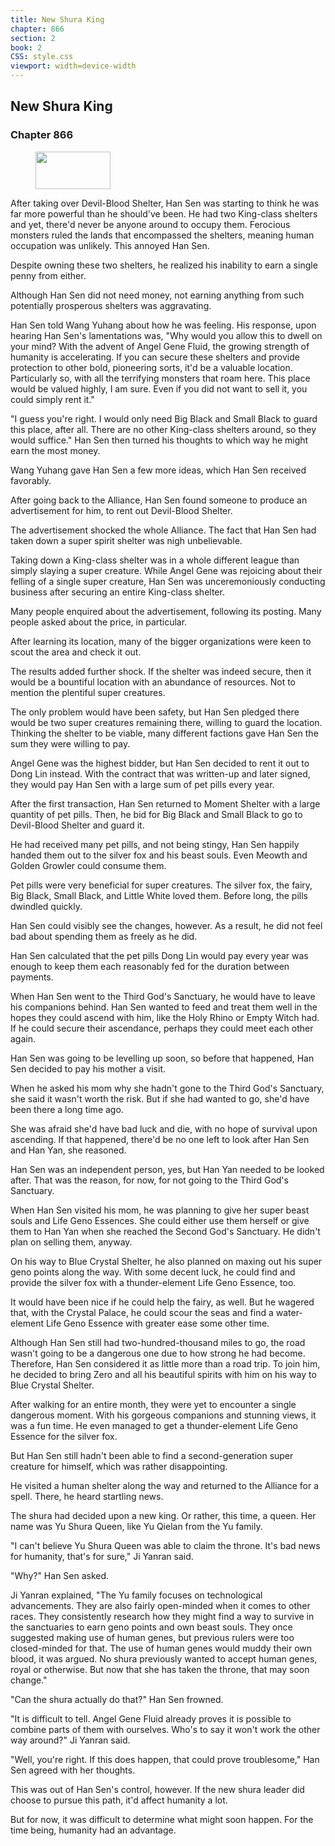 ```yaml
---
title: New Shura King
chapter: 866
section: 2
book: 2
CSS: style.css
viewport: width=device-width
---
```


## New Shura King

### Chapter 866

<figure>
	<img src="../Images/gem.gif" alt="" id="gem" width="120" height="60" />
</figure>

After taking over Devil-Blood Shelter, Han Sen was starting to think he was far more powerful than he should've been. He had two King-class shelters and yet, there'd never be anyone around to occupy them. Ferocious monsters ruled the lands that encompassed the shelters, meaning human occupation was unlikely. This annoyed Han Sen.

Despite owning these two shelters, he realized his inability to earn a single penny from either.

Although Han Sen did not need money, not earning anything from such potentially prosperous shelters was aggravating.

Han Sen told Wang Yuhang about how he was feeling. His response, upon hearing Han Sen's lamentations was, "Why would you allow this to dwell on your mind? With the advent of Angel Gene Fluid, the growing strength of humanity is accelerating. If you can secure these shelters and provide protection to other bold, pioneering sorts, it'd be a valuable location. Particularly so, with all the terrifying monsters that roam here. This place would be valued highly, I am sure. Even if you did not want to sell it, you could simply rent it."

"I guess you're right. I would only need Big Black and Small Black to guard this place, after all. There are no other King-class shelters around, so they would suffice." Han Sen then turned his thoughts to which way he might earn the most money.

Wang Yuhang gave Han Sen a few more ideas, which Han Sen received favorably.

After going back to the Alliance, Han Sen found someone to produce an advertisement for him, to rent out Devil-Blood Shelter.

The advertisement shocked the whole Alliance. The fact that Han Sen had taken down a super spirit shelter was nigh unbelievable.

Taking down a King-class shelter was in a whole different league than simply slaying a super creature. While Angel Gene was rejoicing about their felling of a single super creature, Han Sen was unceremoniously conducting business after securing an entire King-class shelter.

Many people enquired about the advertisement, following its posting. Many people asked about the price, in particular.

After learning its location, many of the bigger organizations were keen to scout the area and check it out.

The results added further shock. If the shelter was indeed secure, then it would be a bountiful location with an abundance of resources. Not to mention the plentiful super creatures.

The only problem would have been safety, but Han Sen pledged there would be two super creatures remaining there, willing to guard the location. Thinking the shelter to be viable, many different factions gave Han Sen the sum they were willing to pay.

Angel Gene was the highest bidder, but Han Sen decided to rent it out to Dong Lin instead. With the contract that was written-up and later signed, they would pay Han Sen with a large sum of pet pills every year.

After the first transaction, Han Sen returned to Moment Shelter with a large quantity of pet pills. Then, he bid for Big Black and Small Black to go to Devil-Blood Shelter and guard it.

He had received many pet pills, and not being stingy, Han Sen happily handed them out to the silver fox and his beast souls. Even Meowth and Golden Growler could consume them.

Pet pills were very beneficial for super creatures. The silver fox, the fairy, Big Black, Small Black, and Little White loved them. Before long, the pills dwindled quickly.

Han Sen could visibly see the changes, however. As a result, he did not feel bad about spending them as freely as he did.

Han Sen calculated that the pet pills Dong Lin would pay every year was enough to keep them each reasonably fed for the duration between payments.

When Han Sen went to the Third God's Sanctuary, he would have to leave his companions behind. Han Sen wanted to feed and treat them well in the hopes they could ascend with him, like the Holy Rhino or Empty Witch had. If he could secure their ascendance, perhaps they could meet each other again.

Han Sen was going to be levelling up soon, so before that happened, Han Sen decided to pay his mother a visit.

When he asked his mom why she hadn't gone to the Third God's Sanctuary, she said it wasn't worth the risk. But if she had wanted to go, she'd have been there a long time ago.

She was afraid she'd have bad luck and die, with no hope of survival upon ascending. If that happened, there'd be no one left to look after Han Sen and Han Yan, she reasoned.

Han Sen was an independent person, yes, but Han Yan needed to be looked after. That was the reason, for now, for not going to the Third God's Sanctuary.

When Han Sen visited his mom, he was planning to give her super beast souls and Life Geno Essences. She could either use them herself or give them to Han Yan when she reached the Second God's Sanctuary. He didn't plan on selling them, anyway.

On his way to Blue Crystal Shelter, he also planned on maxing out his super geno points along the way. With some decent luck, he could find and provide the silver fox with a thunder-element Life Geno Essence, too.

It would have been nice if he could help the fairy, as well. But he wagered that, with the Crystal Palace, he could scour the seas and find a water-element Life Geno Essence with greater ease some other time.

Although Han Sen still had two-hundred-thousand miles to go, the road wasn't going to be a dangerous one due to how strong he had become. Therefore, Han Sen considered it as little more than a road trip. To join him, he decided to bring Zero and all his beautiful spirits with him on his way to Blue Crystal Shelter.

After walking for an entire month, they were yet to encounter a single dangerous moment. With his gorgeous companions and stunning views, it was a fun time. He even managed to get a thunder-element Life Geno Essence for the silver fox.

But Han Sen still hadn't been able to find a second-generation super creature for himself, which was rather disappointing.

He visited a human shelter along the way and returned to the Alliance for a spell. There, he heard startling news.

The shura had decided upon a new king. Or rather, this time, a queen. Her name was Yu Shura Queen, like Yu Qielan from the Yu family.

"I can't believe Yu Shura Queen was able to claim the throne. It's bad news for humanity, that's for sure," Ji Yanran said.

"Why?" Han Sen asked.

Ji Yanran explained, "The Yu family focuses on technological advancements. They are also fairly open-minded when it comes to other races. They consistently research how they might find a way to survive in the sanctuaries to earn geno points and own beast souls. They once suggested making use of human genes, but previous rulers were too closed-minded for that. The use of human genes would muddy their own blood, it was argued. No shura previously wanted to accept human genes, royal or otherwise. But now that she has taken the throne, that may soon change."

"Can the shura actually do that?" Han Sen frowned.

"It is difficult to tell. Angel Gene Fluid already proves it is possible to combine parts of them with ourselves. Who's to say it won't work the other way around?" Ji Yanran said.

"Well, you're right. If this does happen, that could prove troublesome," Han Sen agreed with her thoughts.

This was out of Han Sen's control, however. If the new shura leader did choose to pursue this path, it'd affect humanity a lot.

But for now, it was difficult to determine what might soon happen. For the time being, humanity had an advantage.